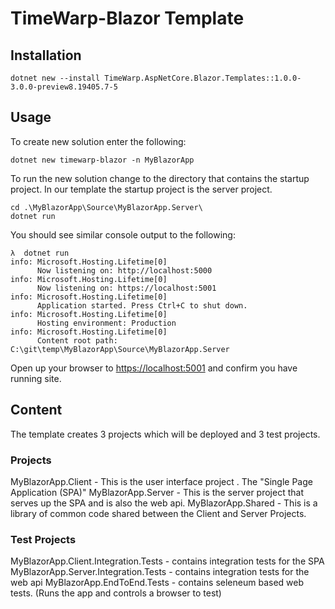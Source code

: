 # TimeWarp-Blazor Template

## Installation

```console
dotnet new --install TimeWarp.AspNetCore.Blazor.Templates::1.0.0-3.0.0-preview8.19405.7-5
```

## Usage

To create new solution enter the following:

```console
dotnet new timewarp-blazor -n MyBlazorApp
```

To run the new solution change to the directory that contains the startup project.  In our template the startup project is the server project.

```console
cd .\MyBlazorApp\Source\MyBlazorApp.Server\
dotnet run
```

You should see similar console output to the following:

```console
λ  dotnet run
info: Microsoft.Hosting.Lifetime[0]
      Now listening on: http://localhost:5000
info: Microsoft.Hosting.Lifetime[0]
      Now listening on: https://localhost:5001
info: Microsoft.Hosting.Lifetime[0]
      Application started. Press Ctrl+C to shut down.
info: Microsoft.Hosting.Lifetime[0]
      Hosting environment: Production
info: Microsoft.Hosting.Lifetime[0]
      Content root path: C:\git\temp\MyBlazorApp\Source\MyBlazorApp.Server
```

Open up your browser to <https://localhost:5001> and confirm you have running site.

## Content

The template creates 3 projects which will be deployed and 3 test projects.

### Projects

MyBlazorApp.Client - This is the user interface project . The "Single Page Application (SPA)"
MyBlazorApp.Server - This is the server project that serves up the SPA and is also the web api.
MyBlazorApp.Shared - This is a library of common code shared between the Client and Server Projects.

### Test Projects

MyBlazorApp.Client.Integration.Tests - contains integration tests for the SPA
MyBlazorApp.Server.Integration.Tests - contains integration tests for the web api
MyBlazorApp.EndToEnd.Tests - contains seleneum based web tests.  (Runs the app and controls a browser to test)
